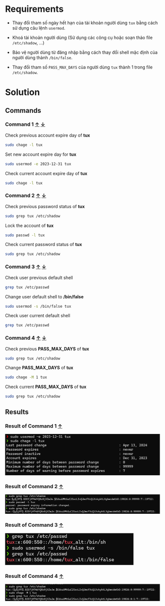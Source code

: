 
# Requirements

- Thay đổi tham số ngày hết hạn của tài khoản người dùng
`tux` bằng cách sử dụng câu lệnh `usermod`.

- Khoá tài khoản người dùng (Sử dụng các công cụ
hoặc soạn thảo file `/etc/shadow`, ...)

- Bảo vệ người dùng từ đăng nhập bằng cách thay đổi shell
mặc định của người dùng thành `/bin/false`.

- Thay đổi tham số `PASS_MAX_DAYS` của người dùng `tux`
thành 1 trong file `/etc/shadow`.

<a name="solutions"/>

# Solution

<a name="commands"/>

## Commands

<a name="command-1"/>

### Command 1 [↑](#bookmarks) [↓](#result-1)

Check previous account expire day of **tux**

```sh
sudo chage -l tux
```

Set new account expire day for **tux**

```sh
sudo usermod -e 2023-12-31 tux
```

Check current account expire day of **tux**

```sh
sudo chage -l tux
```

<a name="command-2"/>

### Command 2 [↑](#bookmarks) [↓](#result-2)

Check previous password status of **tux**

```sh
sudo grep tux /etc/shadow
```

Lock the account of **tux**

```sh
sudo passwd -l tux
```

Check current password status of **tux**

```sh
sudo grep tux /etc/shadow
```

<a name="command-3"/>

### Command 3 [↑](#bookmarks) [↓](#result-3)

Check user previous default shell

```sh
grep tux /etc/passwd
```

Change user default shell to **/bin/false**

```sh
sudo usermod -s /bin/false tux
```

Check user current default shell

```sh
grep tux /etc/passwd
```

<a name="command-4"/>

### Command 4 [↑](#bookmarks) [↓](#result-4)

Check previous **PASS_MAX_DAYS** of **tux**

```sh
sudo grep tux /etc/shadow
```

Change **PASS_MAX_DAYS** of **tux**

```sh
sudo chage -M 1 tux
```

Check current **PASS_MAX_DAYS** of **tux**

```sh
sudo grep tux /etc/shadow
```

<a name="results"/>

## Results

<a name="result-1"/>

### Result of Command 1 [↑](#command-1)
![alt text](image-13.png)

<a name="result-2"/>

### Result of Command 2 [↑](#command-2)

![alt text](image-19.png)

<a name="result-3"/>

### Result of Command 3 [↑](#command-3)

![alt text](image-15.png)

<a name="result-4"/>

### Result of Command 4 [↑](#command-4)

![alt text](image-16.png)